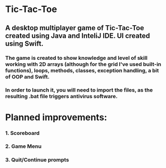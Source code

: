 # Tic-Tac-Toe
## A desktop multiplayer game of Tic-Tac-Toe created using Java and InteliJ IDE. UI created using Swift.

### The game is created to show knowledge and level of skill working with 2D arrays (although for the grid I've used built-in functions), loops, methods, classes, exception handling, a bit of OOP and Swift.
### In order to launch it, you will need to import the files, as the resulting .bat file triggers antivirus software.
# Planned improvements:
### 1. Scoreboard
### 2. Game Menu
### 3. Quit/Continue prompts
